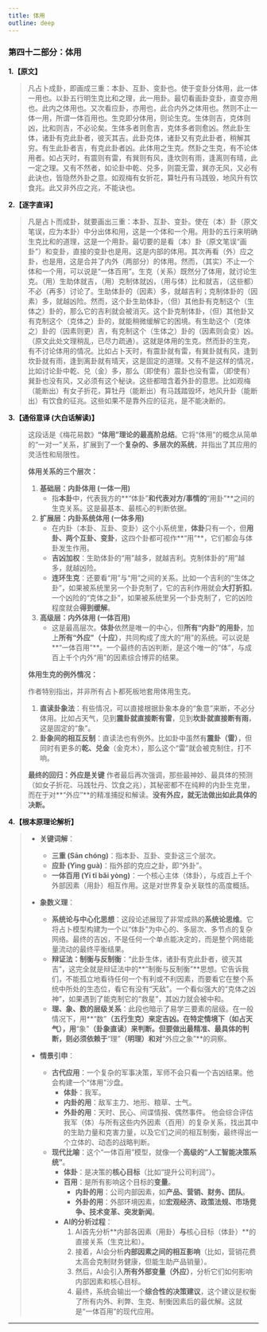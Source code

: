 ```yaml
---
title: 体用
outline: deep
---
```

  
### **第四十二部分：体用**

**1.【原文】**
> 凡占卜成卦，即画成三重：本卦、互卦、变卦也。使于变卦分体用，此一体一用也。以卦五行明生克比和之理，此一用卦。最切看画卦变卦，直变亦用也。此内之体用也。又次看应卦，亦用也，此合内外之体用也。然则不止一体一用，所谓一体百用也。生克即分体用，则论生克。生体则吉，克体则凶，比和则吉，不必论矣。生体多者则愈吉，克体多者则愈凶。然此卦生体，诸卦有克此卦者，彼灭其吉。此卦克体，诸卦又有克此卦者，稍解其穷。有生此卦者吉，有克此卦者凶。此体用之生克。然卦之生克，有不论体用者。如占天时，有震则有雷，有巽则有风，逢坎则有雨，逢离则有晴，此一定之理。又有不然者，如论卦中乾、兑多，则震无雷，巽亦无风，又必有此诀也，皆隐然外卦之意。如观梅有女折花，算牡丹有马践毁，地风升有饮食兆。此又非外应之兆，不能诀也。

**2.【逐字直译】**
> 凡是占卜而成卦，就要画出三重：本卦、互卦、变卦。使在（本）卦（原文笔误，应为本卦）中分出体和用，这是一个体和一个用。用卦的五行来明确生克比和的道理，这是一个用卦。最切要的是看（本）卦（原文笔误“画卦”）和变卦，直接的变卦也是用。这是内部的体用。其次再看（外）应之卦，也是用，这是合并了内外（两部分）的体用。然而，（其实）不止一个体和一个用，可以说是“一体百用”。生克（关系）既然分了体用，就讨论生克。（用）生助体就吉，（用）克制体就凶，（用与体）比和就吉，（这些都）不必（再多）讨论了。生助体卦的（因素）多，就越吉利；克制体卦的（因素）多，就越凶险。然而，这个卦生助体卦，（但）其他卦有克制这个（生体之）卦的，那么它的吉利就会被消灭。这个卦克制体卦，（但）其他卦又有克制这个（克体之）卦的，就能稍微缓解它的困境。有生助这个（克体之）卦的（因素则更）吉，有克制这个（生体之）卦的（因素则会变）凶。（原文此处文理稍乱，已尽力疏通）。这就是体用的生克。然而卦的生克，有不讨论体用的情况。比如占卜天时，有震卦就有雷，有巽卦就有风，逢到坎卦就有雨，逢到离卦就有晴天，这是固定的道理。又有不是这样的情况，比如讨论卦中乾、兑（金）多，那么（即使有）震卦也没有雷，（即使有）巽卦也没有风，又必须有这个秘诀。这些都暗含着外卦的意思。比如观梅（能断出）有女子折花，算牡丹（能断出）有马践踏毁坏，地风升卦（能断出）有饮食的征兆。这些如果不是靠外应的征兆，是不能决断的。

**3.【通俗意译 (大白话解读)】**
> 这段话是《梅花易数》**“体用”理论的最高阶总结**。它将“体用”的概念从简单的“一对一”关系，扩展到了一个**复杂的、多层次的系统**，并指出了其应用的灵活性和局限性。
> 
> **体用关系的三个层次：**
> 
> 1.  **基础层：内卦体用 (一体一用)**
>     *   指**本卦**中，代表我方的**“体卦”**和代表对方/事情的**“用卦”**之间的生克关系。这是最基本、最核心的判断依据。
> 2.  **扩展层：内卦系统体用 (一体多用)**
>     *   在内卦（本卦、互卦、变卦）这个小系统里，**体卦**只有一个，但**用卦、两个互卦、变卦**，这四个卦都可视作**“用”**，它们都会与体卦发生作用。
>     *   **吉凶加权**：生助体卦的“用”越多，就越吉利。克制体卦的“用”越多，就越凶险。
>     *   **连环生克**：还要看“用”与“用”之间的关系。比如一个吉利的“生体之卦”，如果被系统里另一个卦克制了，它的吉利作用就会**大打折扣**。一个凶险的“克体之卦”，如果被系统里另一个卦克制了，它的凶险程度就会**得到缓解**。
> 3.  **高级层：内外体用 (一体百用)**
>     *   这是最高层次。**体卦**依然是唯一的中心，但**所有“内卦”的用卦**，加上**所有“外应”（十应）**，共同构成了庞大的“用”的系统。可以说是**“一体百用”**。一个最终的吉凶判断，是这个唯一的“体”，与成百上千个内外“用”的因素综合博弈的结果。
> 
> **体用生克的例外情况：**
> 
> 作者特别指出，并非所有占卜都死板地套用体用生克。
> 1.  **直读卦象法**：有些情况，可以直接根据卦象本身的“象意”来断，不必分体用。比如占天气，见到**震卦就直接断有雷**，见到**坎卦就直接断有雨**，这是固定的“象”。
> 2.  **卦象间的相互反制**：直读法也有例外。比如卦中虽然有**震卦（雷）**，但同时有更多的**乾、兑金**（金克木），那么这个“雷”就会被克制住，打不响。
> 
> **最终的回归：外应是关键**
> 作者最后再次强调，那些最神妙、最具体的预测（如女子折花、马践牡丹、饮食之兆），其秘密都不在纯粹的内卦生克里，而在于对**“外应”**的精准捕捉和解读。**没有外应，就无法做出如此具体的决断。**

**4.【根本原理论解析】**
> *   **关键词解**：
>     *   **三重 (Sān chóng)**：指本卦、互卦、变卦这三个层次。
>     *   **应卦 (Yìng guà)**：指外部的克应之卦，即“外卦”。
>     *   **一体百用 (Yī tǐ bǎi yòng)**：一个核心主体（体卦），与成百上千个外部因素（用卦）相互作用。这是对世界复杂关联性的高度概括。
> 
> *   **象数义理**：
>     *   **系统论与中心化思想**：这段论述展现了非常成熟的**系统论思维**。它将占卜模型构建为一个以“体卦”为中心的、多层次、多节点的复杂网络。最终的吉凶，不是任何一个单点能决定的，而是整个网络能量流动的最终平衡结果。
>     *   **辩证法：制衡与反制衡**：“此卦生体，诸卦有克此卦者，彼灭其吉”，这完全就是辩证法中的**“制衡与反制衡”**思想。它告诉我们，不能孤立地看待任何一个有利或不利因素，而要看它在整个系统中所处的生态位，看它有没有“天敌”。一个看似强大的“克体之凶神”，如果遇到了能克制它的“救星”，其凶力就会被中和。
>     *   **理、象、数的层级关系**：此段也暗示了易学三要素的层级。在一般情况下，用**“数”**（五行生克）来定吉凶。在特定情境下（如占天气），用**“象”**（卦象直读）来判断。但要做出最精准、最具体的判断，则必须依赖于**“理”**（明理）和对**“外应之象”**的洞察。
> 
> *   **情景引申**：
>     *   **古代应用**：一个复杂的军事决策，军师不会只看一个吉凶结果。他会构建一个“体用”沙盘。
>         *   **体卦**：我军。
>         *   **内卦的用**：敌军主力、地形、粮草、士气。
>         *   **外卦的用**：天时、民心、间谍情报、偶然事件。
>         他会综合评估我军（体）与所有这些内外因素（百用）的复杂关系，找出其中的生助力量和克害力量，以及它们之间的相互制衡，最终得出一个立体的、动态的战略判断。
>     *   **现代比喻**：这个“一体百用”模型，就像一个**高级的“人工智能决策系统”**。
>         *   **体卦**：是决策的**核心目标**（比如“提升公司利润”）。
>         *   **百用**：是所有影响这个目标的**变量**。
>             *   **内卦的用**：公司内部因素，如**产品、营销、财务、团队**。
>             *   **外卦的用**：外部环境因素，如**宏观经济、政策法规、市场竞争、技术变革、突发新闻**。
>         *   **AI的分析过程**：
>             1.  AI首先分析**内部各因素（用卦）**与**核心目标（体卦）**的直接关系（生克比和）。
>             2.  接着，AI会分析**内部因素之间的相互影响**（比如，营销花费太高会克制财务健康，但能生助产品销量）。
>             3.  然后，AI会引入**所有外部变量（外应）**，分析它们如何影响内部因素和核心目标。
>             4.  最终，系统会输出一个**综合性的决策建议**，这个建议是权衡了所有内外、利弊、生克、制衡因素后的最优解。这就是“一体百用”的现代应用。

---
